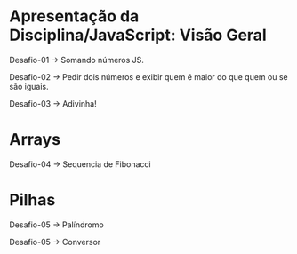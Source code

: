 # Apresentação da Disciplina/JavaScript: Visão Geral
Desafio-01 -> Somando números JS.

Desafio-02 -> Pedir dois números e exibir quem é maior do que quem ou se são iguais.

Desafio-03 -> Adivinha!

# Arrays
Desafio-04 -> Sequencia de Fibonacci

# Pilhas
Desafio-05 -> Palíndromo
 
Desafio-05 -> Conversor 
